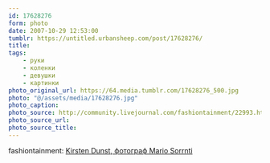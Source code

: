 ```yaml
---
id: 17628276
form: photo
date: 2007-10-29 12:53:00
tumblr: https://untitled.urbansheep.com/post/17628276/
title:
tags:
    - руки
    - коленки
    - девушки
    - картинки
photo_original_url: https://64.media.tumblr.com/17628276_500.jpg
photo: "@/assets/media/17628276.jpg"
photo_caption:
photo_source: http://community.livejournal.com/fashiontainment/22993.html
photo_source_url:
photo_source_title:
---
```


<p>fashiontainment: <a href="http://community.livejournal.com/fashiontainment/22993.html">Kirsten Dunst, фотограф Mario Sorrnti</a></p>
